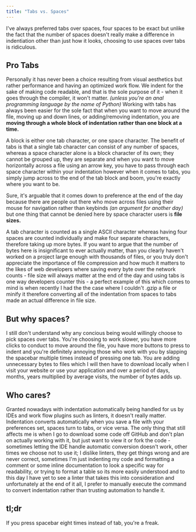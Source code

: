 ```yaml
---
title: "Tabs vs. Spaces"
---
```


I've always preferred tabs over spaces, four spaces to be exact but unlike the fact that the number of spaces doesn't really make a difference in indentiation other than just how it looks, choosing to use spaces over tabs is ridiculous.

## Pro Tabs
Personally it has never been a choice resulting from visual aesthetics but rather performance and having an optimized work flow. We indent for the sake of making code readable, and that is the sole purpose of it - when it goes through the compiler, it won't matter. *(unless you're an anal programming language by the name of Python)* Working with tabs has always been easier for the sole fact that when you want to move around the file, moving up and down lines, or adding/removing indentation, you are **moving through a whole block of indentation rather than one block at a time.**

A block is either one tab character, or one space character. The benefit of tabs is that a single tab character can consist of any number of spaces, whereas a space character alone is a block character of its own; they cannot be grouped up, they are separate and when you want to move horizontally across a file using an arrow key, you have to pass through each space character within your indentation however when it comes to tabs, you simply jump across to the end of the tab block and boom, you're exactly where you want to be.

Sure, it's arguable that it comes down to preference at the end of the day because there are people out there who move across files using their mouse for navigation rather than keybinds *(an argument for another day)* but one thing that cannot be denied here by space character users is **file sizes.**

A tab character is counted as a single ASCII character whereas having four spaces are counted individually and make four separate characters, therefore taking up more bytes. If you want to argue that the number of bytes here is insignificant to ever actually matter, than you clearly haven't worked on a project large enough with thousands of files, or you truly don't appreciate the importance of file compression and how much it matters to the likes of web developers where saving every byte over the network counts - file size will always matter at the end of the day and using tabs is one way developers counter this - a perfect example of this which comes to mind is when recently I had the the case where I couldn't .gzip a file or minify it therefore converting all of the indentation from spaces to tabs made an actual difference in file size.

## But why spaces?
I still don't understand why any concious being would willingly choose to pick spaces over tabs. You're choosing to work slower, you have more clicks to conduct to move around the file, you have more buttons to press to indent and you're definitely annoying those who work with you by slapping the spacebar multiple times instead of pressing one tab. You are adding unnecessary bytes to files which I will then have to download locally when I visit your website or use your application and over a period of days, months, years multiplied by average visits, the number of bytes adds up.

## Who cares?
Granted nowadays with indentation automatically being handled for us by IDEs and work flow plugins such as linters, it doesn't really matter. Indentation converts automatically when you save a file with your preferences set, spaces turn to tabs, or vice versa. The only thing that still affects me is when I go to download some code off GitHub and don't plan on actually working with it, but just want to view it or fork the code - sometimes letting the IDE handle automatic conversion doesn't work, other times we choose not to use it; I dislike linters, they get things wrong and are never correct, sometimes I'm just indenting my code and formatting a comment or some inline documentation to look a specific way for readability, or trying to format a table so its more easily understood and to this day I have yet to see a linter that takes this into consideration and unfortunately at the end of it all, I prefer to manually execute the command to convert indentation rather than trusting automation to handle it.

## tl;dr
If you press spacebar eight times instead of tab, you're a freak.